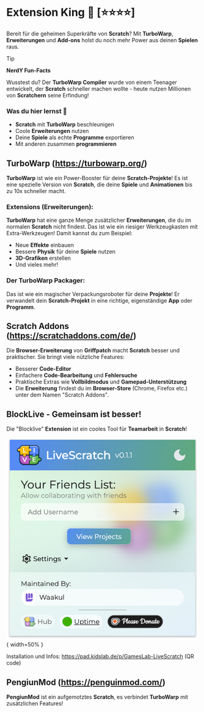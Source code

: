 # Extension King 🧩 [⭐⭐⭐⭐]
Bereit für die geheimen Superkräfte von **Scratch**? Mit **TurboWarp**, **Erweiterungen** und **Add-ons** holst du noch mehr Power aus deinen **Spielen** raus. 

> [!TIP]
>
> **NerdY Fun-Facts** 
>
> Wusstest du? Der **TurboWarp Compiler** wurde von einem Teenager entwickelt, der **Scratch** schneller machen wollte - heute nutzen Millionen von **Scratchern** seine Erfindung!

### Was du hier lernst 🎯

- **Scratch** mit **TurboWarp** beschleunigen
- Coole **Erweiterungen** nutzen
- Deine **Spiele** als echte **Programme** exportieren
- Mit anderen zusammen **programmieren**

## TurboWarp (https://turbowarp.org/)

**TurboWarp** ist wie ein Power-Booster für deine **Scratch-Projekte**! Es ist eine spezielle Version von **Scratch**, die deine **Spiele** und **Animationen** bis zu 10x schneller macht. 

### Extensions (Erweiterungen):
**TurboWarp** hat eine ganze Menge zusätzlicher **Erweiterungen**, die du im normalen **Scratch** nicht findest. Das ist wie ein riesiger Werkzeugkasten mit Extra-Werkzeugen! Damit kannst du zum Beispiel:

- Neue **Effekte** einbauen
- Bessere **Physik** für deine **Spiele** nutzen
- **3D-Grafiken** erstellen
- Und vieles mehr!

### Der TurboWarp Packager:
Das ist wie ein magischer Verpackungsroboter für deine **Projekte**! Er verwandelt dein **Scratch-Projekt** in eine richtige, eigenständige **App** oder **Programm**. 

## Scratch Addons (https://scratchaddons.com/de/)

Die **Browser-Erweiterung** von **Griffpatch** macht **Scratch** besser und praktischer. Sie bringt viele nützliche Features:

- Besserer **Code-Editor**
- Einfachere **Code-Bearbeitung** und **Fehlersuche**
- Praktische Extras wie **Vollbildmodus** und **Gamepad-Unterstützung**
- Die **Erweiterung** findest du im **Browser-Store** (Chrome, Firefox etc.) unter dem Namen "Scratch Addons".


## BlockLive - Gemeinsam ist besser!

Die "Blocklive" **Extension** ist ein cooles Tool für **Teamarbeit** in **Scratch**!

 ![Zusammen Scratch benutzen](screenshots/10-livescratch.png){ width=50% }
 

Installation und Infos: https://pad.kidslab.de/p/GamesLab-LiveScratch (QR code)

## PengiunMod (https://penguinmod.com/)

**PengiunMod** ist ein aufgemotztes **Scratch**, es verbindet **TurboWarp** mit zusätzlichen Features!

